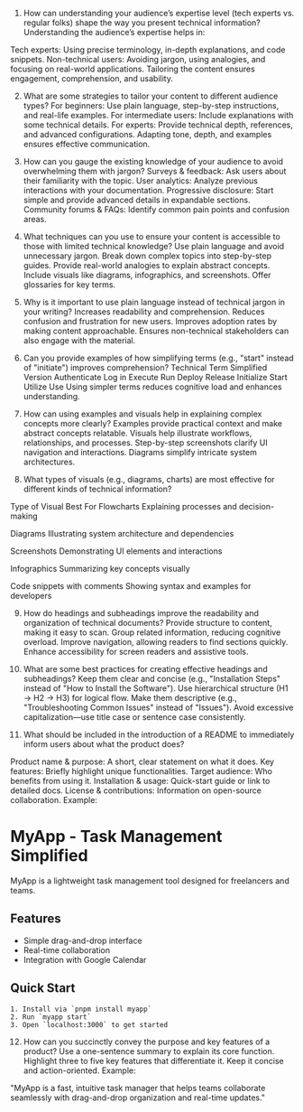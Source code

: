 1. How can understanding your audience’s expertise level (tech experts vs. regular folks) shape the way you present technical information?
Understanding the audience’s expertise helps in:

Tech experts: Using precise terminology, in-depth explanations, and code snippets.
Non-technical users: Avoiding jargon, using analogies, and focusing on real-world applications.
Tailoring the content ensures engagement, comprehension, and usability.

2. What are some strategies to tailor your content to different audience types?
For beginners: Use plain language, step-by-step instructions, and real-life examples.
For intermediate users: Include explanations with some technical details.
For experts: Provide technical depth, references, and advanced configurations.
Adapting tone, depth, and examples ensures effective communication.

3. How can you gauge the existing knowledge of your audience to avoid overwhelming them with jargon?
Surveys & feedback: Ask users about their familiarity with the topic.
User analytics: Analyze previous interactions with your documentation.
Progressive disclosure: Start simple and provide advanced details in expandable sections.
Community forums & FAQs: Identify common pain points and confusion areas.


4. What techniques can you use to ensure your content is accessible to those with limited technical knowledge?
Use plain language and avoid unnecessary jargon.
Break down complex topics into step-by-step guides.
Provide real-world analogies to explain abstract concepts.
Include visuals like diagrams, infographics, and screenshots.
Offer glossaries for key terms.


5. Why is it important to use plain language instead of technical jargon in your writing?
Increases readability and comprehension.
Reduces confusion and frustration for new users.
Improves adoption rates by making content approachable.
Ensures non-technical stakeholders can also engage with the material.


6. Can you provide examples of how simplifying terms (e.g., "start" instead of "initiate") improves comprehension?
  Technical Term	            Simplified Version
    Authenticate	              Log in
    Execute                     	Run
    Deploy	                      Release
    Initialize                  	Start
    Utilize                     	Use
Using simpler terms reduces cognitive load and enhances understanding.

7. How can using examples and visuals help in explaining complex concepts more clearly?
Examples provide practical context and make abstract concepts relatable.
Visuals help illustrate workflows, relationships, and processes.
Step-by-step screenshots clarify UI navigation and interactions.
Diagrams simplify intricate system architectures.


8. What types of visuals (e.g., diagrams, charts) are most effective for different kinds of technical information?

Type of Visual	                                Best For
Flowcharts	                        Explaining processes and decision-making

Diagrams	                        Illustrating system architecture and dependencies

Screenshots                      	Demonstrating UI elements and interactions

Infographics	                    Summarizing key concepts visually

Code snippets with comments	Showing syntax and examples for developers


9. How do headings and subheadings improve the readability and organization of technical documents?
Provide structure to content, making it easy to scan.
Group related information, reducing cognitive overload.
Improve navigation, allowing readers to find sections quickly.
Enhance accessibility for screen readers and assistive tools.


10. What are some best practices for creating effective headings and subheadings?
Keep them clear and concise (e.g., "Installation Steps" instead of "How to Install the Software").
Use hierarchical structure (H1 → H2 → H3) for logical flow.
Make them descriptive (e.g., "Troubleshooting Common Issues" instead of "Issues").
Avoid excessive capitalization—use title case or sentence case consistently.


11. What should be included in the introduction of a README to immediately inform users about what the product does?

Product name & purpose: A short, clear statement on what it does.
Key features: Briefly highlight unique functionalities.
Target audience: Who benefits from using it.
Installation & usage: Quick-start guide or link to detailed docs.
License & contributions: Information on open-source collaboration.
Example:

# MyApp - Task Management Simplified  
MyApp is a lightweight task management tool designed for freelancers and teams.  

## Features  
  - Simple drag-and-drop interface  
  - Real-time collaboration  
  - Integration with Google Calendar  

## Quick Start  
    1. Install via `pnpm install myapp`  
    2. Run `myapp start`  
    3. Open `localhost:3000` to get started 


12. How can you succinctly convey the purpose and key features of a product?
Use a one-sentence summary to explain its core function.
Highlight three to five key features that differentiate it.
Keep it concise and action-oriented.
Example:

"MyApp is a fast, intuitive task manager that helps teams collaborate seamlessly with drag-and-drop organization and real-time updates."

